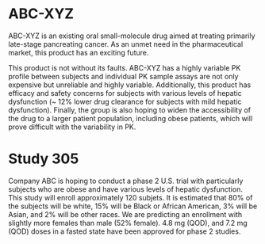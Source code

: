# ABC-XYZ
ABC-XYZ is an existing oral small-molecule drug aimed at treating primarily late-stage pancreating cancer.  As an unmet need in the pharmaceutical market, this product has an exciting future.

This product is not without its faults.  ABC-XYZ has a highly variable PK profile between subjects and individual PK sample assays are not only expensive but unreliable and highly variable.  Additionally, this product has efficacy and safety concerns for subjects with various levels of hepatic dysfunction (~ 12% lower drug clearance for subjects with mild hepatic dysfunction).  Finally, the group is also hoping to widen the accessibility of the drug to a larger patient population, including obese patients, which will prove difficult with the variability in PK.

# Study 305
Company ABC is hoping to conduct a phase 2 U.S. trial with particularly subjects who are obese and have various levels of hepatic dysfunction.  This study will enroll approximately 120 subjets.  It is estimated that 80% of the subjects will be white, 15% will be Black or African American, 3% will be Asian, and 2% will be other races.  We are predicting an enrollment with slightly more females than male (52% female). 4.8 mg (QOD), and 7.2 mg (QOD) doses in a fasted state have been approved for phase 2 studies.

